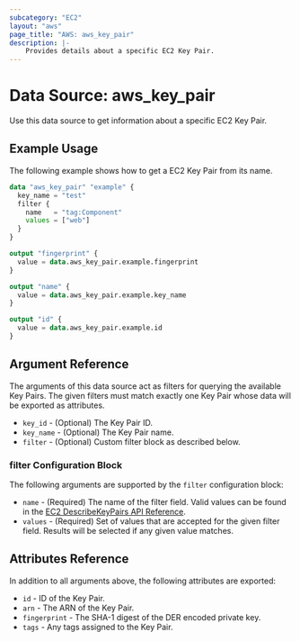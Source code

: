```yaml
---
subcategory: "EC2"
layout: "aws"
page_title: "AWS: aws_key_pair"
description: |-
    Provides details about a specific EC2 Key Pair.
---
```


# Data Source: aws_key_pair

Use this data source to get information about a specific EC2 Key Pair.

## Example Usage

The following example shows how to get a EC2 Key Pair from its name.

```terraform
data "aws_key_pair" "example" {
  key_name = "test"
  filter {
    name   = "tag:Component"
    values = ["web"]
  }
}

output "fingerprint" {
  value = data.aws_key_pair.example.fingerprint
}

output "name" {
  value = data.aws_key_pair.example.key_name
}

output "id" {
  value = data.aws_key_pair.example.id
}
```

## Argument Reference

The arguments of this data source act as filters for querying the available
Key Pairs. The given filters must match exactly one Key Pair
whose data will be exported as attributes.

* `key_id` - (Optional) The Key Pair ID.
* `key_name` - (Optional) The Key Pair name.
* `filter` -  (Optional) Custom filter block as described below.

### filter Configuration Block

The following arguments are supported by the `filter` configuration block:

* `name` - (Required) The name of the filter field. Valid values can be found in the [EC2 DescribeKeyPairs API Reference](https://docs.aws.amazon.com/AWSEC2/latest/APIReference/API_DescribeKeyPairs.html).
* `values` - (Required) Set of values that are accepted for the given filter field. Results will be selected if any given value matches.

## Attributes Reference

In addition to all arguments above, the following attributes are exported:

* `id` - ID of the Key Pair.
* `arn` - The ARN of the Key Pair.
* `fingerprint` - The SHA-1 digest of the DER encoded private key.
* `tags` - Any tags assigned to the Key Pair.
